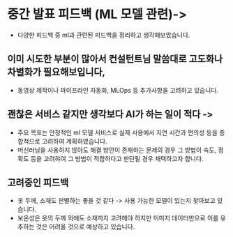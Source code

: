# 중간 발표 피드백 (ML 모델 관련)-> 
- 다양한 피드백 중 ml과 관련된 피드백을 정리하고 생각해보았습니다.
## 이미 시도한 부분이 많아서 컨설턴트님 말씀대로 고도화나 차별화가 필요해보입니다, 
  - 동영상 제작이나 파이프라인 자동화, MLOps 등 추가사항을 고려하고 있습니다.
## 괜찮은 서비스 같지만 생각보다 AI가 하는 일이 적다 ->
  - 주요 목표는 안정적인 ml 모델 서비스로 실제 사용에서 지연 시간과 편의성 등을 종합적으로 고려하여 계획하였습니다.
  - 머신러닝을 사용하지 않아도 해결 방안이 존재하는 문제의 경우 그 방법이 속도, 정확도 등을 고려햐여 그 방법이 적합하다고 판단될 경우 채택하고자 합니다.
## 고려중인 피드백
- 옷 두께, 소재도 판별하는 좋을 것 같다 -> 사용 가능한 모델이 있는지 찾아보고 있습니다. 
- 보온성은 옷의 두께 외에도 소재까지 고려해야 하지만 이미지 데이터만으로 이를 유추하는 것은 어려울 것으로 예상하고 있습니다.
